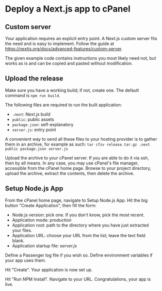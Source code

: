 # Deploy a Next.js app to cPanel

## Custom server

Your application requires an explicit entry point. A Next.js custom server fits the need and is easy to implement. Follow the guide at https://nextjs.org/docs/advanced-features/custom-server. 

The given example code contains instructions you most likely need not, but works as is and can be copied and pasted without modification.

## Upload the release

Make sure you have a working build; if not, create one. The default command is `npm run build`.

The following files are required to run the built application:
- `.next`: Next.js build
- `public`: public assets
- `package.json`: self-explanatory
- `server.js`: entry point

A convenient way to send all these files to your hosting provider is to gather them in an archive, for example as such: `tar cfzv release.tar.gz .next public package.json server.js`

Upload the archive to your cPanel server. If you are able to do it via ssh, then by all means. In any case, you may use cPanel's file manager, accessible from the cPanel home page. Browse to your project directory, upload the archive, extract the contents, then delete the archive.

## Setup Node.js App

From the cPanel home page, navigate to Setup Node.js App. Hit the big button "Create Application", then fill the form:
- Node.js version: pick one. If you don't know, pick the  most recent.
- Application mode: _production_
- Application root: path to the directory where you have just extracted your files. 
- Application URL: choose your URL from the list; leave the text field blank.
- Application startup file: _server.js_

Define a Passenger log file if you wish so. Define environment variables if your app uses them.

Hit "Create". Your application is now set up.

Hit "Run NPM Install". Navigate to your URL. Congratulations, your app is live.

